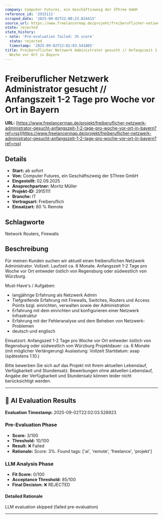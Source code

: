 ```yaml
---
company: Computer Futures, ein Geschäftszweig der SThree GmbH
reference_id: '2915111'
scraped_date: '2025-09-02T22:00:23.824415'
source_url: https://www.freelancermap.de/projekt/freiberuflicher-netzwerk-administrator-gesucht-anfangszeit-1-2-tage-pro-woche-vor-ort-in-bayern?ref=rss
state: rejected
state_history:
- note: 'Pre-evaluation failed: 3% score'
  state: rejected
  timestamp: '2025-09-02T22:02:03.541865'
title: Freiberuflicher Netzwerk Administrator gesucht // Anfangszeit 1-2 Tage pro
  Woche vor Ort in Bayern
---
```



# Freiberuflicher Netzwerk Administrator gesucht // Anfangszeit 1-2 Tage pro Woche vor Ort in Bayern
**URL:** [https://www.freelancermap.de/projekt/freiberuflicher-netzwerk-administrator-gesucht-anfangszeit-1-2-tage-pro-woche-vor-ort-in-bayern?ref=rss](https://www.freelancermap.de/projekt/freiberuflicher-netzwerk-administrator-gesucht-anfangszeit-1-2-tage-pro-woche-vor-ort-in-bayern?ref=rss)
## Details
- **Start:** ab sofort
- **Von:** Computer Futures, ein Geschäftszweig der SThree GmbH
- **Eingestellt:** 02.09.2025
- **Ansprechpartner:** Moritz Müller
- **Projekt-ID:** 2915111
- **Branche:** IT
- **Vertragsart:** Freiberuflich
- **Einsatzart:** 80
                                                % Remote

## Schlagworte
Network Routers, Firewalls

## Beschreibung
Für meinen Kunden suchen wir aktuell einen freiberuflichen Netzwerk Administrator. Vollzeit. Laufzeit ca. 6 Monate. Anfangszeit 1-2 Tage pro Woche vor Ort entweder östlich von Regensburg oder südwestlich von Würzburg.

Must-Have's / Aufgaben:
* langjährige Erfahrung als Netzwerk Admin
* Tiefgreifende Erfahrung mit Firewalls, Switches, Routers und Access Points bzgl. einrichten, verwalten sowie der Administration
* Erfahrung mit dem einrichten und konfigurieren einer Netzwerk Infrastruktur
* Erfahrung mit der Fehleranalyse und dem Beheben von Netzwerk-Problemen
* deutsch und englisch

Einsatzort: Anfangszeit 1-2 Tage pro Woche vor Ort entweder östlich von Regensburg oder südwestlich von Würzburg
Projektdauer: ca. 6 Monate (mit möglicher Verlängerung)
Auslastung: Vollzeit
Startdatum: asap (spätestens 1.10.)

Bitte bewerben Sie sich auf das Projekt mit Ihrem aktuellen Lebenslauf, Verfügbarkeit und Stundensatz.
Bewerbungen ohne aktuellen Lebenslauf, Angabe der Verfügbarkeit und Stundensatz können leider nicht berücksichtigt werden.

---

## 🤖 AI Evaluation Results

**Evaluation Timestamp:** 2025-09-02T22:02:03.528923

### Pre-Evaluation Phase
- **Score:** 3/100
- **Threshold:** 10/100
- **Result:** ❌ Failed
- **Rationale:** Score: 3%. Found tags: ['ai', 'remote', 'freelance', 'projekt']

### LLM Analysis Phase
- **Fit Score:** 0/100
- **Acceptance Threshold:** 85/100
- **Final Decision:** ❌ REJECTED

#### Detailed Rationale
LLM evaluation skipped (failed pre-evaluation)

---
